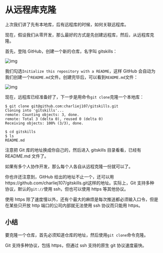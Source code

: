 # 从远程库克隆

上次我们讲了先有本地库，后有远程库的时候，如何关联远程库。

现在，假设我们从零开发，那么最好的方式是先创建远程库，然后，从远程库克隆。

首先，登陆 GitHub，创建一个新的仓库，名字叫 gitskills：

 

![img](http://wiki.jikexueyuan.com/project/git-tutorial/images/gitskills.png)

 

我们勾选`Initialize this repository with a README`，这样 GitHub 会自动为我们创建一个`README.md`文件。创建完毕后，可以看到`README.md`文件：

 

![img](http://wiki.jikexueyuan.com/project/git-tutorial/images/git17.png)

 

现在，远程库已经准备好了，下一步是用命令`git clone`克隆一个本地库：

 

```
$ git clone git@github.com:charliej107/gitskills.git
Cloning into 'gitskills'...
remote: Counting objects: 3, done.
remote: Total 3 (delta 0), reused 0 (delta 0)
Receiving objects: 100% (3/3), done.

$ cd gitskills
$ ls
README.md
```

 

注意把 Git 库的地址换成你自己的，然后进入 gitskills 目录看看，已经有 README.md 文件了。

 

如果有多个人协作开发，那么每个人各自从远程克隆一份就可以了。

 

你也许还注意到，GitHub 给出的地址不止一个，还可以用https://github.com/charliej107/gitskills.git这样的地址。实际上，Git 支持多种协议，默认的`git://`使用 ssh，但也可以使用 https 等其他协议。

 

使用 https 除了速度慢以外，还有个最大的麻烦是每次推送都必须输入口令，但是在某些只开放 http 端口的公司内部就无法使用 ssh 协议而只能用 https。

## 小结

要克隆一个仓库，首先必须知道仓库的地址，然后使用`git clone`命令克隆。

Git 支持多种协议，包括 https，但通过 ssh 支持的原生 git 协议速度最快。